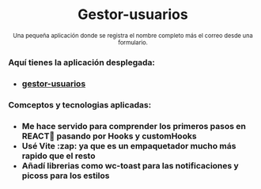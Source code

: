 <div align="center">
  <h1>Gestor-usuarios</h1>
  <sup>Una pequeña aplicación donde se registra el nombre completo más el correo desde una formulario.</sup>
</div>
<h3>Aquí tienes la aplicación desplegada:<h3>
<ul>
  <li><a href='https://app.netlify.com/sites/resonant-baklava-1e018e'>gestor-usuarios</a></li>
</ul>
<h3>Comceptos y tecnologias aplicadas:<h3>
<ul>
  <li>Me hace servido para comprender los primeros pasos en REACT🔵 pasando por Hooks y customHooks </li>
  <li>Usé Vite :zap: ya que es un empaquetador mucho más rapido que el resto</li>
  <li>Añadí librerias como <b>wc-toast</b> para las notificaciones y <b>picoss</b> para los estilos</li>
</ul>
